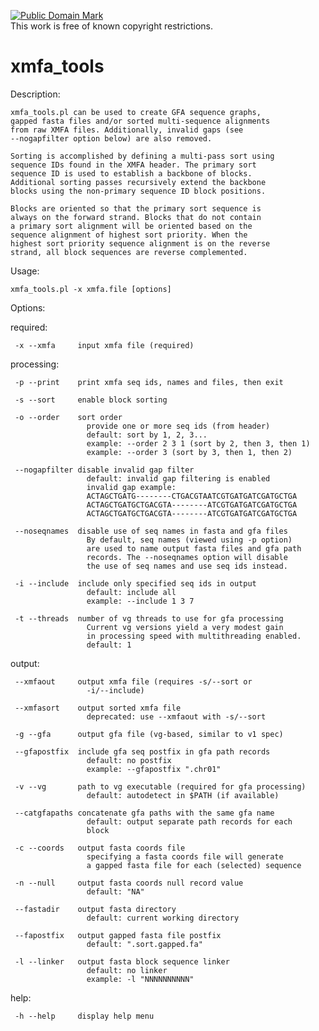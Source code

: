 <p xmlns:dct="http://purl.org/dc/terms/">
<a rel="license" href="http://creativecommons.org/publicdomain/mark/1.0/">
<img src="http://i.creativecommons.org/p/mark/1.0/88x31.png"
     style="border-style: none;" alt="Public Domain Mark" />
</a>
<br />
This work is free of known copyright restrictions.
</p>

# xmfa_tools 

Description:

	xmfa_tools.pl can be used to create GFA sequence graphs,
	gapped fasta files and/or sorted multi-sequence alignments
	from raw XMFA files. Additionally, invalid gaps (see
    --nogapfilter option below) are also removed.

    Sorting is accomplished by defining a multi-pass sort using
    sequence IDs found in the XMFA header. The primary sort
    sequence ID is used to establish a backbone of blocks.
    Additional sorting passes recursively extend the backbone
    blocks using the non-primary sequence ID block positions.

    Blocks are oriented so that the primary sort sequence is
    always on the forward strand. Blocks that do not contain
    a primary sort alignment will be oriented based on the
    sequence alignment of highest sort priority. When the
    highest sort priority sequence alignment is on the reverse
    strand, all block sequences are reverse complemented.


Usage:

    xmfa_tools.pl -x xmfa.file [options]

Options:

  required:

     -x --xmfa     input xmfa file (required)

  processing:

     -p --print    print xmfa seq ids, names and files, then exit

     -s --sort     enable block sorting

     -o --order    sort order
                     provide one or more seq ids (from header)
                     default: sort by 1, 2, 3... 
                     example: --order 2 3 1 (sort by 2, then 3, then 1)
                     example: --order 3 (sort by 3, then 1, then 2)

     --nogapfilter disable invalid gap filter
                     default: invalid gap filtering is enabled
                     invalid gap example:
                     ACTAGCTGATG--------CTGACGTAATCGTGATGATCGATGCTGA
                     ACTAGCTGATGCTGACGTA--------ATCGTGATGATCGATGCTGA
                     ACTAGCTGATGCTGACGTA--------ATCGTGATGATCGATGCTGA

     --noseqnames  disable use of seq names in fasta and gfa files
                     By default, seq names (viewed using -p option)
                     are used to name output fasta files and gfa path
                     records. The --noseqnames option will disable
                     the use of seq names and use seq ids instead.

     -i --include  include only specified seq ids in output
                     default: include all
                     example: --include 1 3 7

     -t --threads  number of vg threads to use for gfa processing
                     Current vg versions yield a very modest gain
                     in processing speed with multithreading enabled.
                     default: 1

  output:

     --xmfaout     output xmfa file (requires -s/--sort or
                     -i/--include)

     --xmfasort    output sorted xmfa file
                     deprecated: use --xmfaout with -s/--sort

     -g --gfa      output gfa file (vg-based, similar to v1 spec)

     --gfapostfix  include gfa seq postfix in gfa path records
                     default: no postfix
                     example: --gfapostfix ".chr01"

     -v --vg       path to vg executable (required for gfa processing)
                     default: autodetect in $PATH (if available)

     --catgfapaths concatenate gfa paths with the same gfa name
                     default: output separate path records for each
                     block

     -c --coords   output fasta coords file
                     specifying a fasta coords file will generate
                     a gapped fasta file for each (selected) sequence

     -n --null     output fasta coords null record value
                     default: "NA"

     --fastadir    output fasta directory
                     default: current working directory

     --fapostfix   output gapped fasta file postfix
                     default: ".sort.gapped.fa"

     -l --linker   output fasta block sequence linker
                     default: no linker
                     example: -l "NNNNNNNNNN"

  help:

     -h --help     display help menu
